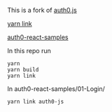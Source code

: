 
This is a fork of
[auth0.js](https://github.com/auth0/auth0.js)

[yarn link](https://yarnpkg.com/en/docs/cli/link)

[auth0-react-samples](https://github.com/stormasm/auth0-react-samples)

In this repo run

```
yarn
yarn build
yarn link
```

In auth0-react-samples/01-Login/

```
yarn link auth0-js
```
